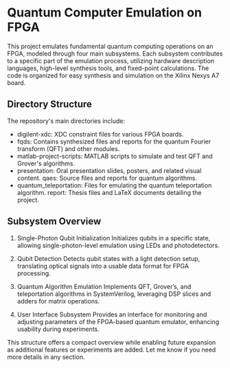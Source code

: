 # Quantum Computer Emulation on FPGA

This project emulates fundamental quantum computing operations on an FPGA, modeled through four main subsystems. Each subsystem contributes to a specific part of the emulation process, utilizing hardware description languages, high-level synthesis tools, and fixed-point calculations. The code is organized for easy synthesis and simulation on the Xilinx Nexys A7 board.

## Directory Structure

The repository's main directories include:

- digilent-xdc: XDC constraint files for various FPGA boards.
- fqds: Contains synthesized files and reports for the quantum Fourier transform (QFT) and other modules.
- matlab-project-scripts: MATLAB scripts to simulate and test QFT and Grover's algorithms.
- presentation: Oral presentation slides, posters, and related visual content.
qaes: Source files and reports for quantum algorithms.
- quantum_teleportation: Files for emulating the quantum teleportation algorithm.
report: Thesis files and LaTeX documents detailing the project.

## Subsystem Overview

1. Single-Photon Qubit Initialization
Initializes qubits in a specific state, allowing single-photon-level emulation using LEDs and photodetectors.

2. Qubit Detection
Detects qubit states with a light detection setup, translating optical signals into a usable data format for FPGA processing.

3. Quantum Algorithm Emulation
Implements QFT, Grover’s, and teleportation algorithms in SystemVerilog, leveraging DSP slices and adders for matrix operations.

4. User Interface Subsystem
Provides an interface for monitoring and adjusting parameters of the FPGA-based quantum emulator, enhancing usability during experiments.

This structure offers a compact overview while enabling future expansion as additional features or experiments are added. Let me know if you need more details in any section.
